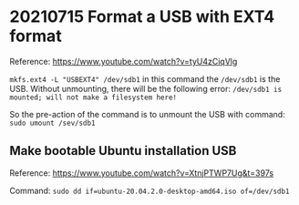# 20210715 Format a USB with EXT4 format

Reference: https://www.youtube.com/watch?v=tyU4zCiqVlg

`mkfs.ext4 -L "USBEXT4" /dev/sdb1` in this command the `/dev/sdb1` is the USB. Without unmounting, there will be the following error: `/dev/sdb1 is mounted; will not make a filesystem here!`

So the pre-action of the command is to unmount the USB with command: `sudo umount /sev/sdb1`

## Make bootable Ubuntu installation USB

Reference: https://www.youtube.com/watch?v=XtnjPTWP7Ug&t=397s

Command: `sudo dd if=ubuntu-20.04.2.0-desktop-amd64.iso of=/dev/sdb1` 

 

